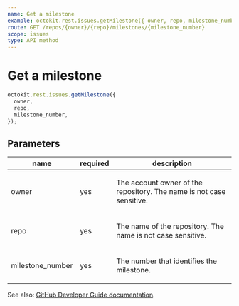 ```yaml
---
name: Get a milestone
example: octokit.rest.issues.getMilestone({ owner, repo, milestone_number })
route: GET /repos/{owner}/{repo}/milestones/{milestone_number}
scope: issues
type: API method
---
```


# Get a milestone

```js
octokit.rest.issues.getMilestone({
  owner,
  repo,
  milestone_number,
});
```

## Parameters

<table>
  <thead>
    <tr>
      <th>name</th>
      <th>required</th>
      <th>description</th>
    </tr>
  </thead>
  <tbody>
    <tr><td>owner</td><td>yes</td><td>

The account owner of the repository. The name is not case sensitive.

</td></tr>
<tr><td>repo</td><td>yes</td><td>

The name of the repository. The name is not case sensitive.

</td></tr>
<tr><td>milestone_number</td><td>yes</td><td>

The number that identifies the milestone.

</td></tr>
  </tbody>
</table>

See also: [GitHub Developer Guide documentation](https://docs.github.com/rest/reference/issues#get-a-milestone).
